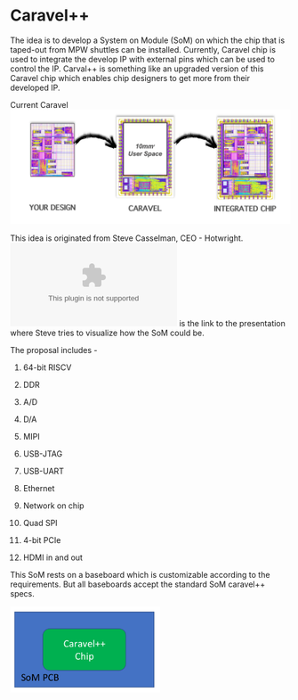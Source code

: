 # Caravel++

The idea is to develop a System on Module (SoM) on which the chip that is taped-out from MPW shuttles can be installed. Currently, Caravel chip is used to integrate the develop IP with external pins which can be used to control the IP. Carval++ is something like an upgraded version of this Caravel chip which enables chip designers to get more from their developed IP.

Current Caravel ![](/images/current_caravel.png)


This idea is originated from Steve Casselman, CEO - Hotwright. ![Here](/Caravel%2B%2B.pptx) is the link to the presentation where Steve tries to visualize how the SoM could be.

The proposal includes -

1. 64-bit RISCV

2. DDR

3. A/D

4. D/A

5. MIPI

6. USB-JTAG

7. USB-UART

8. Ethernet

9. Network on chip

10. Quad SPI

11. 4-bit PCIe

12. HDMI in and out

This SoM rests on a baseboard which is customizable according to the requirements. But all baseboards accept the standard SoM caravel++ specs. 

![](/images/som_pcb.png)